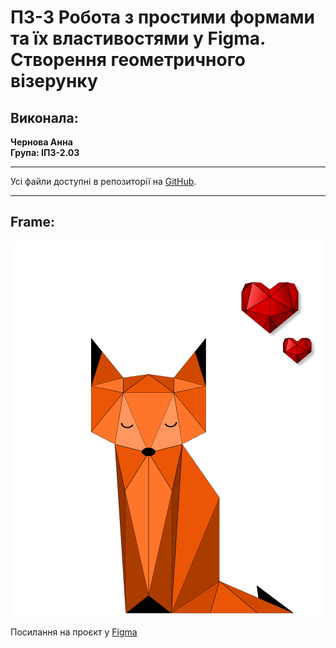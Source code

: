 # ПЗ-3 Робота з простими формами та їх властивостями у Figma. Створення геометричного візерунку

## Виконала:

**Чернова Анна**  
**Група: ІПЗ-2.03**

---

Усі файли доступні в репозиторії на [GitHub](https://github.com/annforia/UI-UX).

---

## Frame:

![Frame](Frame%201.png)

Посилання на проєкт у [Figma](https://www.figma.com/design/Ay04hgs1WM4jsr0sXbb2Ul/UI-UX_3?node-id=1-2&t=sxopcGx6cAaqymOr-1)



